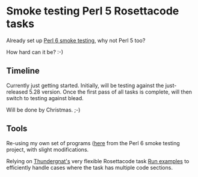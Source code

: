 # Smoke testing Perl 5 Rosettacode tasks

Already set up [Perl 6 smoke testing](https://github.com/SqrtNegInf/Rosettacode-Perl6-Smoke), why not Perl 5 too?

How hard can it be?  :-)

## Timeline 

Currently just getting started. Initially, will be testing against the just-released 5.28 version.
Once the first pass of all tasks is complete, will then switch to testing against blead.

Will be done by Christmas.  ;-)

## Tools

Re-using my own set of programs ([here](./bin) from the Perl 6 smoke testing project, 
with slight modifications.

Relying on [Thundergnat's](http://rosettacode.org/wiki/User:Thundergnat) 
very flexible Rosettacode task
[Run examples](http://rosettacode.org/wiki/Rosetta_Code/Run_examples#Perl_6) 
to efficiently handle cases where the task has multiple code sections.
